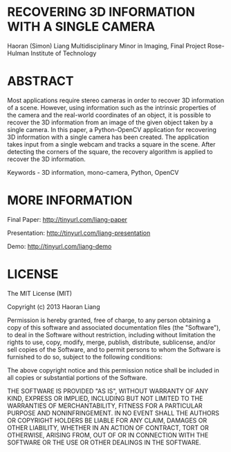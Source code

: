 RECOVERING 3D INFORMATION WITH A SINGLE CAMERA
==============================================

Haoran (Simon) Liang
Multidisciplinary Minor in Imaging, Final Project
Rose-Hulman Institute of Technology

ABSTRACT
========
Most applications require stereo cameras in order to recover 3D information of a scene. However, using information such as the intrinsic properties of the camera and the real-world coordinates of an object, it is possible to recover the 3D information from an image of the given object taken by a single camera. In this paper, a Python-OpenCV application for recovering 3D information with a single camera has been created. The application takes input from a single webcam and tracks a square in the scene. After detecting the corners of the square, the recovery algorithm is applied to recover the 3D information.

Keywords - 3D information, mono-camera, Python, OpenCV



MORE INFORMATION
================

Final Paper: http://tinyurl.com/liang-paper

Presentation: http://tinyurl.com/liang-presentation

Demo: http://tinyurl.com/liang-demo

LICENSE
=======
The MIT License (MIT)

Copyright (c) 2013 Haoran Liang

Permission is hereby granted, free of charge, to any person obtaining a copy
of this software and associated documentation files (the "Software"), to deal
in the Software without restriction, including without limitation the rights
to use, copy, modify, merge, publish, distribute, sublicense, and/or sell
copies of the Software, and to permit persons to whom the Software is
furnished to do so, subject to the following conditions:

The above copyright notice and this permission notice shall be included in
all copies or substantial portions of the Software.

THE SOFTWARE IS PROVIDED "AS IS", WITHOUT WARRANTY OF ANY KIND, EXPRESS OR
IMPLIED, INCLUDING BUT NOT LIMITED TO THE WARRANTIES OF MERCHANTABILITY,
FITNESS FOR A PARTICULAR PURPOSE AND NONINFRINGEMENT. IN NO EVENT SHALL THE
AUTHORS OR COPYRIGHT HOLDERS BE LIABLE FOR ANY CLAIM, DAMAGES OR OTHER
LIABILITY, WHETHER IN AN ACTION OF CONTRACT, TORT OR OTHERWISE, ARISING FROM,
OUT OF OR IN CONNECTION WITH THE SOFTWARE OR THE USE OR OTHER DEALINGS IN
THE SOFTWARE.
